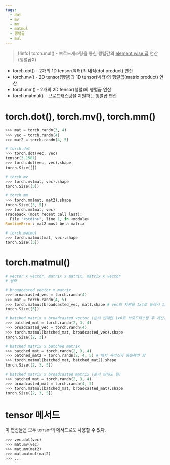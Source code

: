 ```yaml
---
tags:
  - dot
  - mv
  - mm
  - matmul
  - 행렬곱
  - mul
---
```


>[!info] torch.mul() - 브로드캐스팅을 통한 행렬간의 <u>element wise 곱</u> 연산 (행렬곱X)


- torch.dot() - 2개의 1D tensor(벡터)의 내적(dot product) 연산
- torch.mv() - 2D tensor(행렬)과 1D tensor(벡터)의 행렬곱(matrix product) 연산
- torch.mm() - 2개의 2D tensor(행렬)의 행렬곱 연산
- torch.matmul() - 브로드캐스팅을 지원하는 행렬곱 연산

# torch.dot(), torch.mv(), torch.mm()

```python
>>> mat = torch.randn(3, 4)
>>> vec = torch.randn(4)
>>> mat2 = torch.randn(4, 5)

# torch.dot
>>> torch.dot(vec, vec)
tensor(3.1581)
>>> torch.dot(vec, vec).shape
torch.Size([])

# torch.mv
>>> torch.mv(mat, vec).shape
torch.Size([3])

# torch.mm
>>> torch.mm(mat, mat2).shape
torch.Size([3, 5])
>>> torch.mm(mat, vec)
Traceback (most recent call last):
  File "<stdin>", line 1, in <module>
RuntimeError: mat2 must be a matrix

# torch.matmul
>>> torch.matmul(mat, vec).shape
torch.Size([3])
```

# torch.matmul()

```python
# vector x vector, matrix x matrix, matrix x vector
# 생략

# broadcasted vector x matrix
>>> broadcasted_vec = torch.randn(4)
>>> mat = torch.randn(4, 5)
>>> torch.matmul(broadcasted_vec, mat).shape # vec의 차원을 1x4로 늘려서 1x5로 계산 후 다시 줄인다.
torch.Size([5])

# batched matrix x broadcasted vector (순서 반대면 1x4로 브로드캐스팅 후 계산)
>>> batched_mat = torch.randn(2, 3, 4)
>>> broadcasted_vec = torch.randn(4)
>>> torch.matmul(batched_mat, broadcasted_vec).shape
torch.Size([2, 3])

# batched matrix x batched matrix
>>> batched_mat = torch.randn(2, 3, 4)
>>> batched_mat2 = torch.randn(2, 4, 5) # 배치 사이즈가 동일해야 함
>>> torch.matmul(batched_mat, batched_mat2).shape
torch.Size([2, 3, 5])

# batched matrix x broadcasted matrix (순서 반대도 됨)
>>> batched_mat = torch.randn(2, 3, 4)
>>> broadcasted_mat = torch.randn(4, 5)
>>> torch.matmul(batched_mat, broadcasted_mat).shape
torch.Size([2, 3, 5])
```

# tensor 메서드

이 연산들은 모두 tensor의 메서드로도 사용할 수 있다.

```python
>>> vec.dot(vec)
>>> mat.mv(vec)
>>> mat.mm(mat2)
>>> mat.matmul(mat2)
>>> ...
```
